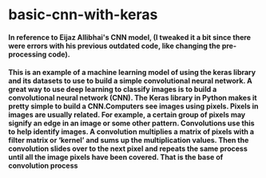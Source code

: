 # basic-cnn-with-keras
#### In reference to Eijaz Allibhai's CNN model, (I tweaked it a bit since there were errors with his previous outdated code, like changing the pre-processing code).
#### This is an example of a machine learning model of using the keras library and its datasets to use to build a simple convolutional neural network. A great way to use deep learning to classify images is to build a convolutional neural network (CNN). The Keras library in Python makes it pretty simple to build a CNN.Computers see images using pixels. Pixels in images are usually related. For example, a certain group of pixels may signify an edge in an image or some other pattern. Convolutions use this to help identify images. A convolution multiplies a matrix of pixels with a filter matrix or ‘kernel’ and sums up the multiplication values. Then the convolution slides over to the next pixel and repeats the same process until all the image pixels have been covered. That is the base of convolution process
